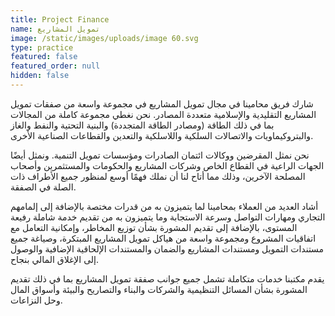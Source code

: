 ```yaml
---
title: Project Finance
name: تمويل المشاريع
image: /static/images/uploads/image 60.svg
type: practice
featured: false
featured_order: null
hidden: false
---
```

شارك فريق محامينا في مجال تمويل المشاريع في مجموعة واسعة من صفقات تمويل المشاريع التقليدية والإسلامية متعددة المصادر. نحن نغطي مجموعة كاملة من المجالات بما في ذلك الطاقة (ومصادر الطاقة المتجددة) والبنية التحتية والنفط والغاز والبتروكيماويات والاتصالات السلكية واللاسلكية والتعدين والقطاعات الصناعية الأخرى.

نحن نمثل المقرضين ووكالات ائتمان الصادرات ومؤسسات تمويل التنمية. ونمثل أيضًا الجهات الراعية في القطاع الخاص وشركات المشاريع والحكومات والمستثمرين وأصحاب المصلحة الآخرين، وذلك مما أتاح لنا أن نملك فهمًا أوسع لمنظور جميع الأطراف ذات الصلة في الصفقة.

أشاد العديد من العملاء بمحامينا لما يتميزون به من قدرات مختصة بالإضافة إلى إلمامهم التجاري ومهارات التواصل وسرعة الاستجابة وما يتميزون به من تقديم خدمة شاملة رفيعة المستوى، بالإضافة إلى تقديم المشورة بشأن توزيع المخاطر، وإمكانية التعامل مع اتفاقيات المشروع ومجموعة واسعة من هياكل تمويل المشاريع المبتكرة، وصياغة جميع مستندات التمويل ومستندات المشاريع والضمان والمستندات الإلحاقية الإضافية والوصول إلى الإغلاق المالي بنجاح.

يقدم مكتبنا خدمات متكاملة تشمل جميع جوانب صفقة تمويل المشاريع بما في ذلك تقديم المشورة بشأن المسائل التنظيمية والشركات والبناء والتصاريح والبيئة وأسواق المال وحل النزاعات.
